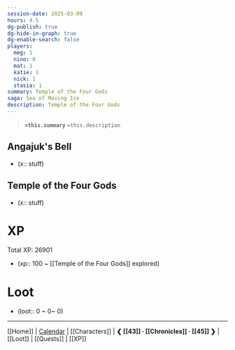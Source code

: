 ```yaml
---
session-date: 2025-03-09
hours: 4.5
dg-publish: true
dg-hide-in-graph: true
dg-enable-search: false
players:
  meg: 1
  nino: 0
  mat: 1
  katie: 1
  nick: 1
  stasia: 1
summary: Temple of the Four Gods
saga: Sea of Moving Ice
description: Temple of the Four Gods
---
```


> **`=this.summary`**
> `=this.description`

## Angajuk's Bell
- (x::  stuff)

## Temple of the Four Gods
- (x::  stuff)


# XP
Total XP: 26901
- (xp:: 100 ~ [[Temple of the Four Gods]] explored) 

# Loot
- (loot::  0 ~ 0~ 0)

---
[[Home]] | [Calendar](https://app.fantasy-calendar.com/calendars/38f9e3f5098bac1f655a4fb4241f35eb) | [[Characters]] | **❮ [[43]] · [[Chronicles]] ·  [[45]] ❯** | [[Loot]] | [[Quests]]  | [[XP]]